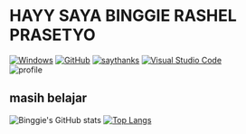 # HAYY SAYA BINGGIE RASHEL PRASETYO
[![Windows](https://svgshare.com/i/ZhY.svg)](https://svgshare.com/i/ZhY.svg)
[![GitHub](https://badgen.net/badge/icon/github?icon=github&label)](https://github.com)
[![saythanks](https://img.shields.io/badge/say-thanks-ff69b4.svg)](https://saythanks.io/to/kennethreitz)
[![Visual Studio Code](https://img.shields.io/badge/--007ACC?logo=visual%20studio%20code&logoColor=ffffff)](https://code.visualstudio.com/)
<br />
![profile](https://user-images.githubusercontent.com/104876866/180530870-f603cd28-2879-49e0-9cdc-a1ac71708229.gif)
<br />
## masih belajar
![Binggie's GitHub stats](https://github-readme-stats.vercel.app/api?username=fuumasite&show_icons=true)
[![Top Langs](https://github-readme-stats.vercel.app/api/top-langs/?username=fuumasite)](https://github.com/fuuamsite/github-readme-stats)
